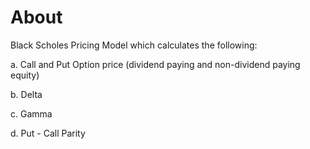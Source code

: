 # About 

Black Scholes Pricing Model which calculates the following:

  a. Call and Put Option price (dividend paying and non-dividend paying equity)
  
  b. Delta
  
  c. Gamma
  
  d. Put - Call Parity
